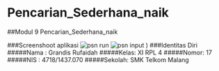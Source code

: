 # Pencarian_Sederhana_naik
##Modul 9 Pencarian_Sederhana_naik

###Screenshoot aplikasi
![psn run](https://cloud.githubusercontent.com/assets/23449098/22404115/f7bbfc3e-e5de-11e6-9b0c-0a9d3405aa3b.PNG)
![psn input](https://cloud.githubusercontent.com/assets/23449098/22404116/f7bc04d6-e5de-11e6-8ae1-1cf567996579.PNG)
)
###Identitas Diri
#####Nama : Grandis Rufaidah
#####Kelas: XI RPL 4
#####Nomor: 17
#####NIS : 4718/1437.070
#####Sekolah: SMK Telkom Malang
